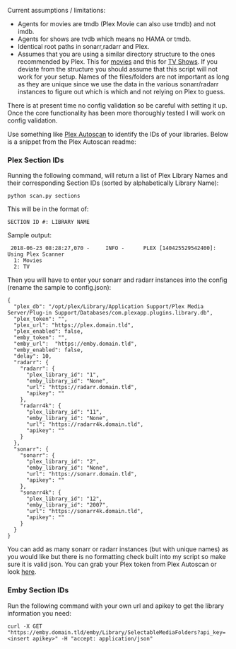 Current assumptions / limitations:
* Agents for movies are tmdb (Plex Movie can also use tmdb) and not imdb.
* Agents for shows are tvdb which means no HAMA or tmdb.
* Identical root paths in sonarr,radarr and Plex.
* Assumes that you are using a similar directory structure to the ones recommended by Plex. 
This for [movies](https://support.plex.tv/articles/naming-and-organizing-your-movie-media-files/) 
and this for [TV Shows](https://support.plex.tv/articles/naming-and-organizing-your-tv-show-files/). 
If you deviate from the structure you should assume that this script will not work for your setup. 
Names of the files/folders are not important as long as they are unique since we use the data in 
the various sonarr/radarr instances to figure out which is which and not relying on Plex to guess.

There is at present time no config validation so be careful with setting it up. 
Once the core functionality has been more thoroughly tested I will work on config validation.

Use something like [Plex Autoscan](https://github.com/l3uddz/plex_autoscan) to identify the IDs of 
your libraries. Below is a snippet from the Plex Autoscan readme:
### Plex Section IDs

Running the following command, will return a list of Plex Library Names and 
their corresponding Section IDs (sorted by alphabetically Library Name):

```shell
python scan.py sections
```

This will be in the format of:

```
SECTION ID #: LIBRARY NAME
```

Sample output:

```
 2018-06-23 08:28:27,070 -     INFO -      PLEX [140425529542400]: Using Plex Scanner
  1: Movies
  2: TV
```

Then you will have to enter your sonarr and radarr instances into the config 
(rename the sample to config.json):

```
{
  "plex_db": "/opt/plex/Library/Application Support/Plex Media Server/Plug-in Support/Databases/com.plexapp.plugins.library.db",
  "plex_token": "",
  "plex_url": "https://plex.domain.tld",
  "plex_enabled": false,
  "emby_token": "",
  "emby_url":  "https://emby.domain.tld",
  "emby_enabled": false,
  "delay": 10,
  "radarr": {
    "radarr": {
      "plex_library_id": "1",
      "emby_library_id": "None",
      "url": "https://radarr.domain.tld",
      "apikey": ""
    },
    "radarr4k": {
      "plex_library_id": "11",
      "emby_library_id": "None",
      "url": "https://radarr4k.domain.tld",
      "apikey": ""
    }
  },
  "sonarr": {
    "sonarr": {
      "plex_library_id": "2",
      "emby_library_id": "None",
      "url": "https://sonarr.domain.tld",
      "apikey": ""
    },
    "sonarr4k": {
      "plex_library_id": "12",
      "emby_library_id": "2007",
      "url": "https://sonarr4k.domain.tld",
      "apikey": ""
    }
  }
}
```

You can add as many sonarr or radarr instances (but with unique names) as you would like but 
there is no formatting check built into my script so make sure it is valid json. 
You can grab your Plex token from Plex Autoscan or look 
[here](https://support.plex.tv/articles/204059436-finding-an-authentication-token-x-plex-token/).

### Emby Section IDs
Run the following command with your own url and apikey to get the library information you need:

```
curl -X GET "https://emby.domain.tld/emby/Library/SelectableMediaFolders?api_key=<insert apikey>" -H "accept: application/json"
```